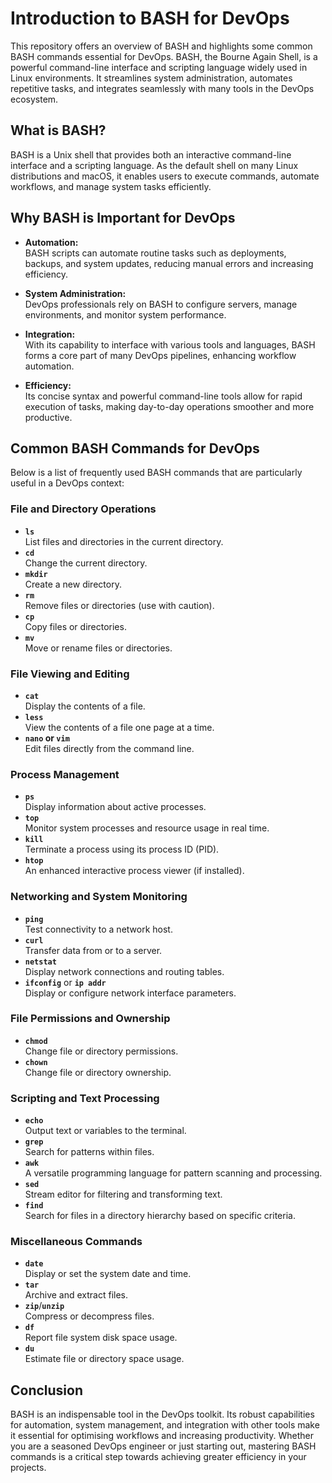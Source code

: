 # Introduction to BASH for DevOps

This repository offers an overview of BASH and highlights some common BASH commands essential for DevOps. BASH, the Bourne Again Shell, is a powerful command-line interface and scripting language widely used in Linux environments. It streamlines system administration, automates repetitive tasks, and integrates seamlessly with many tools in the DevOps ecosystem.

## What is BASH?

BASH is a Unix shell that provides both an interactive command-line interface and a scripting language. As the default shell on many Linux distributions and macOS, it enables users to execute commands, automate workflows, and manage system tasks efficiently.

## Why BASH is Important for DevOps

- **Automation:**  
  BASH scripts can automate routine tasks such as deployments, backups, and system updates, reducing manual errors and increasing efficiency.

- **System Administration:**  
  DevOps professionals rely on BASH to configure servers, manage environments, and monitor system performance.

- **Integration:**  
  With its capability to interface with various tools and languages, BASH forms a core part of many DevOps pipelines, enhancing workflow automation.

- **Efficiency:**  
  Its concise syntax and powerful command-line tools allow for rapid execution of tasks, making day-to-day operations smoother and more productive.

## Common BASH Commands for DevOps

Below is a list of frequently used BASH commands that are particularly useful in a DevOps context:

### File and Directory Operations
- **`ls`**  
  List files and directories in the current directory.
- **`cd`**  
  Change the current directory.
- **`mkdir`**  
  Create a new directory.
- **`rm`**  
  Remove files or directories (use with caution).
- **`cp`**  
  Copy files or directories.
- **`mv`**  
  Move or rename files or directories.

### File Viewing and Editing
- **`cat`**  
  Display the contents of a file.
- **`less`**  
  View the contents of a file one page at a time.
- **`nano` or `vim`**  
  Edit files directly from the command line.

### Process Management
- **`ps`**  
  Display information about active processes.
- **`top`**  
  Monitor system processes and resource usage in real time.
- **`kill`**  
  Terminate a process using its process ID (PID).
- **`htop`**  
  An enhanced interactive process viewer (if installed).

### Networking and System Monitoring
- **`ping`**  
  Test connectivity to a network host.
- **`curl`**  
  Transfer data from or to a server.
- **`netstat`**  
  Display network connections and routing tables.
- **`ifconfig`** or **`ip addr`**  
  Display or configure network interface parameters.

### File Permissions and Ownership
- **`chmod`**  
  Change file or directory permissions.
- **`chown`**  
  Change file or directory ownership.

### Scripting and Text Processing
- **`echo`**  
  Output text or variables to the terminal.
- **`grep`**  
  Search for patterns within files.
- **`awk`**  
  A versatile programming language for pattern scanning and processing.
- **`sed`**  
  Stream editor for filtering and transforming text.
- **`find`**  
  Search for files in a directory hierarchy based on specific criteria.

### Miscellaneous Commands
- **`date`**  
  Display or set the system date and time.
- **`tar`**  
  Archive and extract files.
- **`zip`**/**`unzip`**  
  Compress or decompress files.
- **`df`**  
  Report file system disk space usage.
- **`du`**  
  Estimate file or directory space usage.

## Conclusion

BASH is an indispensable tool in the DevOps toolkit. Its robust capabilities for automation, system management, and integration with other tools make it essential for optimising workflows and increasing productivity. Whether you are a seasoned DevOps engineer or just starting out, mastering BASH commands is a critical step towards achieving greater efficiency in your projects.

